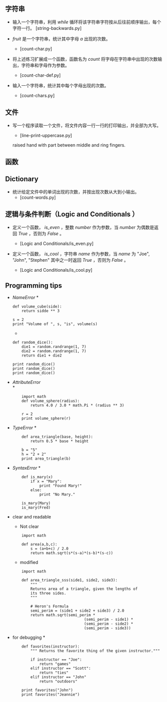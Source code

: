 

## 字符串

* 输入一个字符串，利用 *while* 循环将该字符串字符按从后往前顺序输出，每个字符一行。
    [string-backwards.py]
    
* *fruit* 是一个字符串，统计其中字母 *a* 出现的次数。
    * [count-char.py]
* 将上述练习扩展成一个函数，函数名为 *count*  将字母在字符串中出现的次数输出，字符串和字母作为参数。
    * [count-char-def.py]
 
* 输入一个字符串，统计其中每个字母出现的次数。    
    * [count-chars.py]
    
## 文件

* 写一个程序读取一个文件，将文件内容一行一行的打印输出，并全部为大写。
    * [line-print-uppercase.py]
    
    
    raised hand with part between middle and ring fingers.
    
## 函数


## Dictionary

* 统计给定文件中的单词出现的次数，并按出现次数从大到小输出。
    * [count-words.py]

    
## 逻辑与条件判断（Logic and Conditionals ）

* 定义一个函数， *is_even* ，整数 *number* 作为参数，当 *number* 为偶数是返回 *True* ，否则为 *False* 。
    * [Logic and Conditionals/is_even.py]
    
* 定义一个函数， *is_cool* ，字符串 *name* 作为参数，当 *name* 为 "Joe", "John", "Stephen" 其中之一时返回 *True* ，否则为 *False* 。
    * [Logic and Conditionals/is_cool.py]



## Programming tips

* *NameError* 
    * 
    ```
    def volume_cube(side):
        return sidde ** 3
        
    s = 2
    print "Volume of ", s, "is", volume(s)
    
    ```
    * 
    ```
    def random_dice():
        die1 = random.randrange(1, 7)
        die2 = random.randrange(1, 7)
        return die1 + die2
        
    print random_dice()
    print random_dice()
    print random_dice()
    
    ```
* *AttributeError*     
    * 
    ```
        import math
        def volume_sphere(radius):
            return 4.0 / 3.0 * math.Pi * (radius ** 3)
            
        r = 2
        print volume_sphere(r)
    ```
* *TypeError*
    * 
    ```
        def area_triangle(base, height):
            return 0.5 * base * height
            
        b = "5"
        h = "2 + 2"
        print area_triangle(b)
    
    ```
    
* *SyntaxError*
    * 
    ```
        def is_mary(x)
            if x = "Mary":
                print "Found Mary!"
            else:
                print "No Mary."
                
        is_mary(Mary)
        is_mary(Fred)
    
    ```
    
* clear and readable
    * Not clear
    ```
        import math
        
        def area(a,b,c):
            s = (a+b+c) / 2.0
            return math.sqrt(s*(s-a)*(s-b)*(s-c))
    
    ```
    * modified
    ```
        import math
        
        def area_triangle_sss(side1, side2, side3):
            """
            Returns area of a triangle, given the lengths of
            its three sides.
            """
            
            # Heron's Formula
            semi_perim = (side1 + side2 + side3) / 2.0
            return math.sqrt(semi_perim *
                                    (semi_perim - side1) *
                                    (semi_perim - side2) *
                                    (semi_perim - side3))
    
    ```
* for debugging
    * 
    ```
        def favorites(instructor):
            """ Returns the favorite thing of the given instructor."""
            
            if instructor == "Joe":
                return "games"
            elif instructor == "Scott":
                return "ties"
            elif instructor == "John"
                return "outdoors"
                
        print favorites("John")
        print favorites("Jeannie")
            
    
    ```
